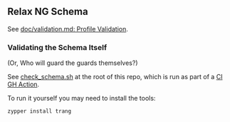 ## Relax NG Schema

See [doc/validation.md: Profile Validation](../../doc/validation.md).

### Validating the Schema Itself

(Or, Who will guard the guards themselves?)

See [check_schema.sh](../../check_schema.sh) at the root of this repo,
which is run as part of a [CI GH Action](../../.github/workflows/ci.yml).

To run it yourself you may need to install the tools:

```sh
zypper install trang
```
